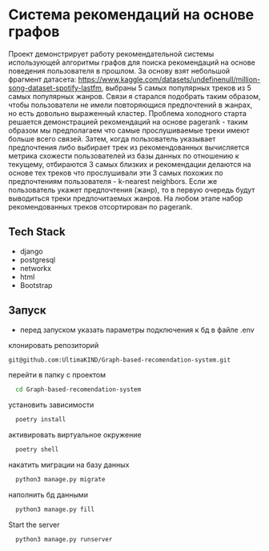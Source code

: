 # Система рекомендаций на основе графов

Проект демонстрирует работу рекомендательной системы использующей алгоритмы графов для поиска рекомендаций на основе 
поведения пользователя в прошлом. За основу взят небольшой фрагмент датасета: 
https://www.kaggle.com/datasets/undefinenull/million-song-dataset-spotify-lastfm, 
выбраны 5 самых популярных треков из 5 самых популярных жанров. Связи я старался подобрать таким образом,
чтобы пользователи не имели повторяющися предпочтений в жанрах, но есть довольно выраженный кластер.
Проблема холодного старта решается демонстрацией рекомендаций на основе pagerank - таким образом мы предполагаем 
что самые прослушиваемые треки имеют больше всего связей. Затем, когда пользователь указывает предпочтения либо выбирает 
трек из рекомендованных вычисляется метрика схожести пользователей из базы данных по отношению к текущему, отбираются 
3 самых близких и рекомендации делаются на основе тех треков что прослушивали эти 3 самых похожих по предпочтениям 
пользователя - k-nearest neighbors. Если же пользователь укажет предпочтения (жанр), то в первую очередь будут 
выводиться треки предпочитаемых жанров. На любом этапе набор рекомендованных треков отсортирован по pagerank.


## Tech Stack

- django
- postgresql
- networkx
- html
- Bootstrap


## Запуск

- перед запуском указать параметры подключения к бд в файле .env

клонировать репозиторий

```sh
git@github.com:UltimaKIND/Graph-based-recomendation-system.git
```

перейти в папку с проектом

```sh
  cd Graph-based-recomendation-system
```

установить зависимости

```sh
  poetry install
```

активировать виртуальное окружение

```sh
  poetry shell
```

накатить миграции на базу данных

```sh
  python3 manage.py migrate
```

наполнить бд данными

```sh
  python3 manage.py fill
```

Start the server

```sh
  python3 manage.py runserver
```